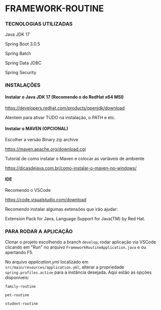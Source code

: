 # FRAMEWORK-ROUTINE
### TECNOLOGIAS UTILIZADAS

Java JDK 17

Spring Boot 3.0.5

Spring Batch

Spring Data JDBC

Spring Security

### INSTALAÇÕES

#### Instalar o Java JDK 17 (Recomendo o do RedHat x64 MSI)

https://developers.redhat.com/products/openjdk/download

Atentem para ativar TUDO na instalação, o PATH e etc.

#### Instalar o MAVEN (OPCIONAL)

Escolher a versão Binary zip archive

https://maven.apache.org/download.cgi

Tutorial de como instalar o Maven e colocar as variáveis de ambiente

https://dicasdejava.com.br/como-instalar-o-maven-no-windows/

#### IDE

Recomendo o VSCode

https://code.visualstudio.com/download

Recomendo instalar algumas extensões que irão ajudar:

Extension Pack for Java, Language Support for Java(TM) by Red Hat.

### PARA RODAR A APLICAÇÃO

Clonar o projeto escolhendo a branch `develop`, rodar aplicação via VSCode clicando em "Run" no arquivo `FrameworkRoutineApplication.java` e ou apertando F5.

No arquivo _application.yml_ localizado em `src/main/resources/application.yml`, alterar a propriedade `spring.profiles.active` para a instância desejada.
Aqui estão as opções disponíveis:

`family-routine`

`pet-routine`

`student-routine`